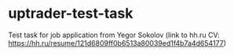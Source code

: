 # uptrader-test-task
Test task for job application from Yegor Sokolov (link to hh.ru CV: https://hh.ru/resume/121d6809ff0b6513a80039ed1f4b7a4d654177)
